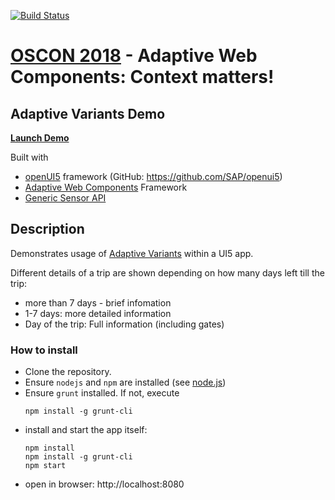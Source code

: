 
[![Build Status](https://travis-ci.org/mak-elena/ui5-awc-variantsDemo.svg?branch=master)](https://travis-ci.org/mak-elena/ui5-awc-variantsDemo)

# [OSCON 2018](https://conferences.oreilly.com/oscon/oscon-or) - Adaptive Web Components: Context matters!

## Adaptive Variants Demo

**[Launch Demo](https://mak-elena.github.io/ui5-awc-variantsDemo/)**

Built with
* [openUI5](https://openui5.hana.ondemand.com/) framework (GitHub: https://github.com/SAP/openui5)
* [Adaptive Web Components](https://github.com/FraunhoferIAO/awc-core) Framework
* [Generic Sensor API](https://www.w3.org/TR/generic-sensor/)


## Description

Demonstrates usage of [Adaptive Variants](https://github.com/FraunhoferIAO/awc-core/blob/master/doc/API.md#adaptivevariant) within a UI5 app.

Different details of a trip are shown depending on how many days left till the trip:
* more than 7 days - brief infomation
* 1-7 days: more detailed information
* Day of the trip: Full information (including gates)

### How to install

 * Clone the repository.
 * Ensure `nodejs` and `npm` are installed (see [node.js](http://nodejs.org/))
 * Ensure `grunt` installed. If not, execute
    ````
    npm install -g grunt-cli
    ````
 * install and start the app itself:
    ````
    npm install
    npm install -g grunt-cli
    npm start
    ````
 * open in browser: http://localhost:8080
